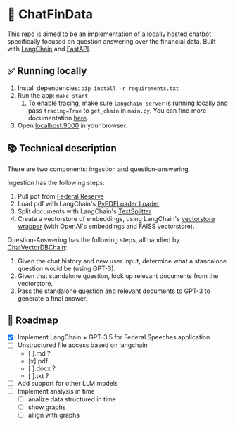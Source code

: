 # 💼 ChatFinData

This repo is aimed to be an implementation of a locally hosted chatbot specifically focused on question answering over the financial data.
Built with [LangChain](https://github.com/hwchase17/langchain/) and [FastAPI](https://fastapi.tiangolo.com/).

## ✅ Running locally
1. Install dependencies: `pip install -r requirements.txt`
1. Run the app: `make start`
   1. To enable tracing, make sure `langchain-server` is running locally and pass `tracing=True` to `get_chain` in `main.py`. You can find more documentation [here](https://langchain.readthedocs.io/en/latest/tracing.html).
1. Open [localhost:9000](http://localhost:9000) in your browser.

## 📚 Technical description

There are two components: ingestion and question-answering.

Ingestion has the following steps:

1. Pull pdf from [Federal Reserve](https://www.federalreserve.gov/)
2. Load pdf with LangChain's [PyPDFLoader Loader](https://python.langchain.com/en/latest/modules/indexes/document_loaders/examples/pdf.html)
3. Split documents with LangChain's [TextSplitter](https://langchain.readthedocs.io/en/latest/reference/modules/text_splitter.html)
4. Create a vectorstore of embeddings, using LangChain's [vectorstore wrapper](https://python.langchain.com/en/latest/modules/indexes/vectorstores.html) (with OpenAI's embeddings and FAISS vectorstore).

Question-Answering has the following steps, all handled by [ChatVectorDBChain](https://langchain.readthedocs.io/en/latest/modules/indexes/chain_examples/chat_vector_db.html):

1. Given the chat history and new user input, determine what a standalone question would be (using GPT-3).
2. Given that standalone question, look up relevant documents from the vectorstore.
3. Pass the standalone question and relevant documents to GPT-3 to generate a final answer.

## 🚀 Roadmap

- [x] Implement LangChain + GPT-3.5 for Federal Speeches application
- [ ] Unstructured file access based on langchain
   - [ ].md ?
   - [x].pdf
   - [ ].docx ?
   - [ ].txt ?
- [ ] Add support for other LLM models
- [ ] Implement analysis in time
   - [ ] analize data structured in time 
   - [ ] show graphs 
   - [ ] allign with graphs